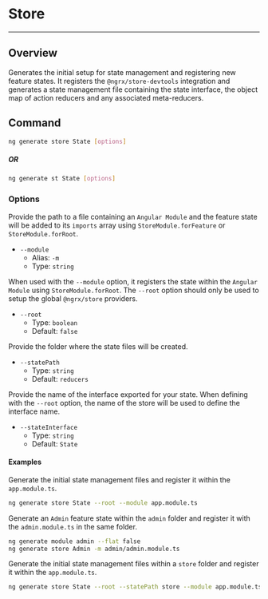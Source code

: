 # Store

---

## Overview

Generates the initial setup for state management and registering new feature states. It registers the `@ngrx/store-devtools` integration and generates a state management file containing the state interface, the object map of action reducers and any associated meta-reducers.

## Command

```sh
ng generate store State [options]
```

##### OR

```sh
ng generate st State [options]
```

### Options

Provide the path to a file containing an `Angular Module` and the feature state will be added to its `imports` array using `StoreModule.forFeature` or `StoreModule.forRoot`.

* `--module`
  * Alias: `-m`
  * Type: `string`

When used with the `--module` option, it registers the state within the `Angular Module` using `StoreModule.forRoot`. The `--root` option should only be used to setup the global `@ngrx/store` providers.

* `--root`
  * Type: `boolean`
  * Default: `false`

Provide the folder where the state files will be created.

* `--statePath`
  * Type: `string`
  * Default: `reducers`

Provide the name of the interface exported for your state. When defining with the `--root` option, the name of the store will be used to define the interface name.

* `--stateInterface`
  * Type: `string`
  * Default: `State`

#### Examples

Generate the initial state management files and register it within the `app.module.ts`.

```sh
ng generate store State --root --module app.module.ts
```

Generate an `Admin` feature state within the `admin` folder and register it with the `admin.module.ts` in the same folder.

```sh
ng generate module admin --flat false
ng generate store Admin -m admin/admin.module.ts
```

Generate the initial state management files within a `store` folder and register it within the `app.module.ts`.

```sh
ng generate store State --root --statePath store --module app.module.ts
```
